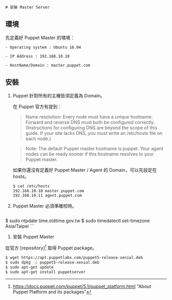     # 安裝 Master Server

## 環境

先定義好 Puppet Master 的環境：

    - Operating system : Ubuntu 16.04

    - IP Address : 192.168.10.10

    - HostName/Domain : master.puppet.com

## 安裝    
    
1. Puppet 針對所有的主機皆須定義為 Domain。

    在 Puppet 官方有提到：
    
    > Name resolution: Every node must have a unique hostname. Forward and reverse DNS must both be configured correctly. (Instructions for configuring DNS are beyond the scope of this guide. If your site lacks DNS, you must write an /etc/hosts file on each node.)
    
    > Note: The default Puppet master hostname is puppet. Your agent nodes can be ready sooner if this hostname resolves to your Puppet master.
    
    如果你還沒有定義好 Puppet Master / Agent 的 Domain，可以先設定在 hosts。
    
    ```bash
    $ cat /etc/hosts
    192.168.10.10 master.puppet.com
    192.168.10.11 agent.puppet.com
    ```

1. Puppet Master 必須準確校時。

    ```bash
$ sudo ntpdate time.stdtime.gov.tw
$ sudo timedatectl set-timezone Asia/Taipei
    ```

1. 安裝 Puppet Master

從官方 [repository][^1] 取得 Puppet package。

```bash
$ wget https://apt.puppetlabs.com/puppet5-release-xenial.deb
$ sudo dpkg -i puppet5-release-xenial.deb
$ sudo apt-get update
$ sudo apt-get install puppetserver
```


[^1]: https://docs.puppet.com/puppet/5.1/puppet_platform.html "About Puppet Platform and its packages"














